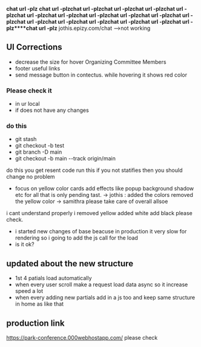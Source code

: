 **chat url -plz**
**chat url -plz****chat url -plz****chat url -plz****chat url -plz****chat url -plz****chat url -plz****chat url -plz****chat url -plz****chat url -plz****chat url -plz****chat url -plz****chat url -plz****chat url -plz****chat url -plz****chat url -plz****chat url -plz****chat url -plz****chat url -plz**
jothis.epizy.com/chat -->not working
## UI Corrections

- decrease the size for hover Organizing Committee Members 
- footer useful links
- send message button in contectus. while hovering it shows red color


### Please check it 
- in ur local
-  if does not have any changes
### do this
- git stash
- git checkout -b test
- git branch -D main
- git checkout -b main --track origin/main

do this you get resent code run this if you not statifies then you should change no problem

- focus on yellow color cards add effects like popup background shadow etc for all that is only pending tast.
-> jothis : added the colors removed the yellow color
-> samithra please take care of overall allsoe


i cant understand properly i removed yellow added white add black please check.

- i started new changes of base beacuse in production it very slow for rendering so i going to add the js call for the load
- is it ok?


## updated about the new structure
- 1st 4 patials load automatically 
- when every user scroll make a request load data async so it increase speed a lot
- when every adding new partials add in a js too and keep same structure in home as like that
## production link
https://park-conference.000webhostapp.com/
please check